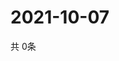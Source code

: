 # 2021-10-07
  共 0条

  <!-- BEGIN -->
  <!-- 最后更新时间Thu Oct 07 2021 20:03:33 GMT+0000 (Coordinated Universal Time) -->
  
  <!-- END -->
  
  